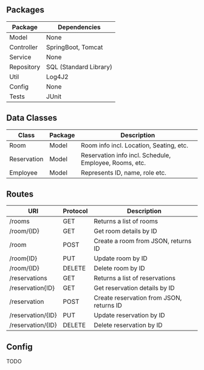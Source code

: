 
## Packages
| Package | Dependencies|
| - | - |
| Model | None |
| Controller | SpringBoot, Tomcat |
| Service | None |
| Repository | SQL (Standard Library) |
| Util | Log4J2 |
| Config | None |
| Tests | JUnit |

## Data Classes
| Class | Package | Description |
| - | - | - |
| Room | Model | Room info incl. Location, Seating, etc. |
| Reservation | Model | Reservation info incl. Schedule, Employee, Rooms, etc. | 
| Employee | Model | Represents ID, name, role etc.|


## Routes
| URI | Protocol | Description |
| - | - | - |
| /rooms | GET | Returns a list of rooms |
| /room/{ID} | GET | Get room details by ID |
| /room | POST | Create a room from JSON, returns ID |
| /room{ID} | PUT | Update room by ID |
| /room/{ID} | DELETE | Delete room by ID |
| /reservations | GET | Returns a list of reservations |
| /reservation{ID} | GET | Get reservation details by ID |
| /reservation | POST | Create reservation from JSON, returns ID | 
| /reservation/{ID} | PUT | Update reservation by ID |
| /reservation/{ID} | DELETE | Delete reservation by ID | 

## Config
TODO